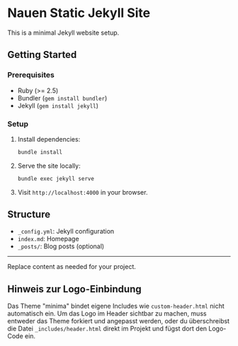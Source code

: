 # Nauen Static Jekyll Site

This is a minimal Jekyll website setup.

## Getting Started

### Prerequisites
- Ruby (>= 2.5)
- Bundler (`gem install bundler`)
- Jekyll (`gem install jekyll`)

### Setup
1. Install dependencies:
   ```sh
   bundle install
   ```
2. Serve the site locally:
   ```sh
   bundle exec jekyll serve
   ```
3. Visit `http://localhost:4000` in your browser.

## Structure
- `_config.yml`: Jekyll configuration
- `index.md`: Homepage
- `_posts/`: Blog posts (optional)

---

Replace content as needed for your project.

## Hinweis zur Logo-Einbindung
Das Theme "minima" bindet eigene Includes wie `custom-header.html` nicht automatisch ein. Um das Logo im Header sichtbar zu machen, muss entweder das Theme forkiert und angepasst werden, oder du überschreibst die Datei `_includes/header.html` direkt im Projekt und fügst dort den Logo-Code ein.
